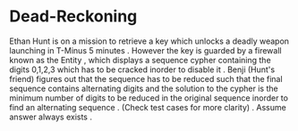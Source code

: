 # Dead-Reckoning 
Ethan Hunt is on a mission to retrieve a key which unlocks a deadly weapon launching in T-Minus 5 minutes . However the key is guarded by a firewall known as the Entity , which displays a sequence cypher containing the digits 0,1,2,3 which has to be cracked inorder to disable it . Benji (Hunt's friend) figures out that the sequence has to be reduced such that the final sequence contains alternating digits and the solution to the cypher is the minimum number of digits to be reduced in the original sequence inorder to find an alternating sequence . (Check test cases for more clarity) . Assume answer always exists . 

